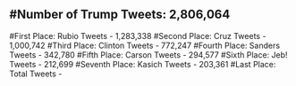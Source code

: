 #Number of Trump Tweets: 2,806,064
---
#First Place: Rubio Tweets - 1,283,338
#Second Place: Cruz Tweets - 1,000,742
#Third Place: Clinton Tweets - 772,247
#Fourth Place: Sanders Tweets - 342,780
#Fifth Place: Carson Tweets - 294,577
#Sixth Place: Jeb! Tweets - 212,699
#Seventh Place: Kasich Tweets - 203,361
#Last Place: Total Tweets -  
